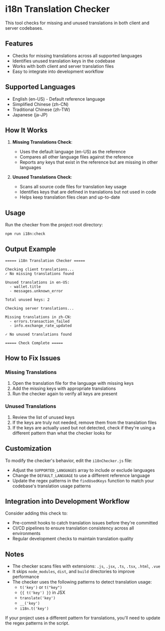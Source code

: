 # i18n Translation Checker

This tool checks for missing and unused translations in both client and server codebases.

## Features

- Checks for missing translations across all supported languages
- Identifies unused translation keys in the codebase
- Works with both client and server translation files
- Easy to integrate into development workflow

## Supported Languages

- English (en-US) - Default reference language
- Simplified Chinese (zh-CN)
- Traditional Chinese (zh-TW)
- Japanese (ja-JP)

## How It Works

1. **Missing Translations Check**:
   - Uses the default language (en-US) as the reference
   - Compares all other language files against the reference
   - Reports any keys that exist in the reference but are missing in other languages

2. **Unused Translations Check**:
   - Scans all source code files for translation key usage
   - Identifies keys that are defined in translations but not used in code
   - Helps keep translation files clean and up-to-date

## Usage

Run the checker from the project root directory:

```bash
npm run i18n:check
```

## Output Example

```
===== i18n Translation Checker =====

Checking client translations...
✓ No missing translations found

Unused translations in en-US:
  - wallet.title
  - messages.unknown_error

Total unused keys: 2

Checking server translations...

Missing translations in zh-CN:
  - errors.transaction_failed
  - info.exchange_rate_updated

✓ No unused translations found

===== Check Complete =====
```

## How to Fix Issues

### Missing Translations
1. Open the translation file for the language with missing keys
2. Add the missing keys with appropriate translations
3. Run the checker again to verify all keys are present

### Unused Translations
1. Review the list of unused keys
2. If the keys are truly not needed, remove them from the translation files
3. If the keys are actually used but not detected, check if they're using a different pattern than what the checker looks for

## Customization

To modify the checker's behavior, edit the `i18nChecker.js` file:

- Adjust the `SUPPORTED_LANGUAGES` array to include or exclude languages
- Change the `DEFAULT_LANGUAGE` to use a different reference language
- Update the regex patterns in the `findUsedKeys` function to match your codebase's translation usage patterns

## Integration into Development Workflow

Consider adding this check to:

- Pre-commit hooks to catch translation issues before they're committed
- CI/CD pipelines to ensure translation consistency across all environments
- Regular development checks to maintain translation quality

## Notes

- The checker scans files with extensions: `.js`, `.jsx`, `.ts`, `.tsx`, `.html`, `.vue`
- It skips `node_modules`, `dist`, and `build` directories to improve performance
- The checker uses the following patterns to detect translation usage:
  - `t('key')` or `t("key")`
  - `{{ t('key') }}` in JSX
  - `translate('key')`
  - `__('key')`
  - `i18n.t('key')`

If your project uses a different pattern for translations, you'll need to update the regex patterns in the script.